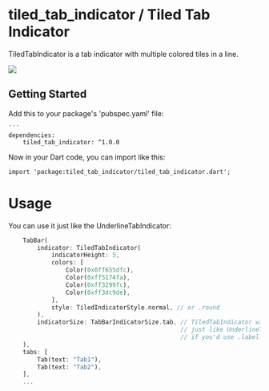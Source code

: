 # tiled_tab_indicator / Tiled Tab Indicator

TiledTabIndicator is a tab indicator with multiple colored tiles in a line.

<img src="https://media.giphy.com/media/QUIefume8b1nSpKHBa/giphy.gif"/>

## Getting Started

Add this to your package's 'pubspec.yaml' file:

```
´´´
dependencies:
    tiled_tab_indicator: ^1.0.0
```

Now in your Dart code, you can import like this:

```
import 'package:tiled_tab_indicator/tiled_tab_indicator.dart';
```

# Usage

You can use it just like the UnderlineTabIndicator:

```dart
    TabBar(
        indicator: TiledTabIndicator(
            indicatorHeight: 5,
            colors: [
                Color(0x0ff655dfc),
                Color(0xff5174fa),
                Color(0xff3299fc),
                Color(0xff3dc9de),
            ],
            style: TiledIndicatorStyle.normal, // or .round
        ),
        indicatorSize: TabBarIndicatorSize.tab, // TiledTabIndicator will change size
                                                // just like UnderlineTabIndicator
                                                // if you'd use .label here
    ),
    tabs: [
        Tab(text: "Tab1"),
        Tab(text: "Tab2"),
    ],
    ...
```
